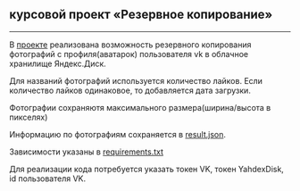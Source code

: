 ## курсовой проект «Резервное копирование» 

______
В [проекте]() реализована возможность резервного копирования
фотографий с профиля(аватарок) пользователя vk в 
облачное хранилище Яндекс.Диск.

Для названий фотографий используется количество лайков. 
Если количество лайков одинаковое, то добавляется дата 
загрузки.

Фотографии сохраняютя максимального 
размера(ширина/высота в пикселях)

Информацию по фотографиям сохраняется 
в [result.json]().

Зависимости указаны в [requirements.txt]()

Для реализации кода потребуется указать токен VK, токен 
YahdexDisk, id пользователя VK.







